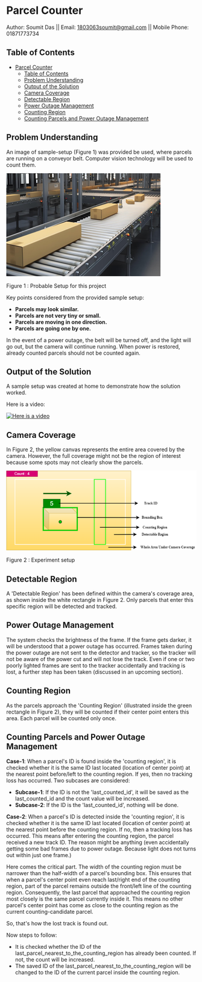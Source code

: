 # Parcel Counter

Author: Soumit Das  ||  Email: 1803063soumit@gmail.com  ||  Mobile Phone: 01871773734


## Table of Contents
- [Parcel Counter](#parcel-counter)
  - [Table of Contents](#table-of-contents)
  - [Problem Understanding](#problem-understanding)
  - [Output of the Solution](#output-of-the-solution)
  - [Camera Coverage](#camera-coverage)
  - [Detectable Region](#detectable-region)
  - [Power Outage Management](#power-outage-management)
  - [Counting Region](#counting-region)
  - [Counting Parcels and Power Outage Management](#counting-parcels-and-power-outage-management)

## Problem Understanding
An image of sample-setup (Figure 1) was provided be used, where parcels are running on a conveyor belt. Computer vision technology will be used to count them.

![Setup For The Experiment](./data/imgs/image.png)

Figure 1 : Probable Setup for this project

Key points considered from the provided sample setup:
* **Parcels may look similar.**
* **Parcels are not very tiny or small.**
* **Parcels are moving in one direction.**
* **Parcels are going one by one.**

In the event of a power outage, the belt will be turned off, and the light will go out, but the camera will continue running. When power is restored, already counted parcels should not be counted again.

## Output of the Solution
A sample setup was created at home to demonstrate how the solution worked.

Here is a video:

[![Here is a video](https://img.youtube.com/vi/ASlGXv9JxRM/0.jpg)](http://www.youtube.com/watch?v=ASlGXv9JxRM)

## Camera Coverage

In Figure 2, the yellow canvas represents the entire area covered by the camera. However, the full coverage might not be the region of interest because some spots may not clearly show the parcels.

![Setup For The Experiment](./data/imgs/setup.png)

Figure 2 : Experiment setup

## Detectable Region

A 'Detectable Region' has been defined within the camera's coverage area, as shown inside the white rectangle in Figure 2. Only parcels that enter this specific region will be detected and tracked.



## Power Outage Management
The system checks the brightness of the frame. If the frame gets darker, it will be understood that a power outage has occurred. Frames taken during the power outage are not sent to the detector and tracker, so the tracker will not be aware of the power cut and will not lose the track.
Even if one or two poorly lighted frames are sent to the tracker accidentally and tracking is lost, a further step has been taken (discussed in an upcoming section).

## Counting Region

As the parcels approach the 'Counting Region' (illustrated inside the green rectangle in Figure 2), they will be counted if their center point enters this area. Each parcel will be counted only once.

## Counting Parcels and Power Outage Management 

**Case-1**: When a parcel's ID is found inside the 'counting region', it is checked whether it is the same ID last located (location of center point) at the nearest point before/left to the counting region. If yes, then no tracking loss has occurred. Two subcases are considered:
- **Subcase-1**: If the ID is not the 'last_counted_id', it will be saved as the last_counted_id and the count value will be increased.
- **Subcase-2**: If the ID is the 'last_counted_id', nothing will be done.

**Case-2**: When a parcel's ID is detected inside the 'counting region', it is checked whether it is the same ID last located (location of center point) at the nearest point before the counting region. If no, then a tracking loss has occurred. This means after entering the counting region, the parcel received a new track ID. The reason might be anything (even accidentally getting some bad frames due to power outage. Because light does not turns out within just one frame.)

Here comes the critical part. The width of the counting region must be narrower than the half-width of a parcel's bounding box. This ensures that when a parcel's center point even reach last/right end of the counting region, part of the parcel remains outside the front/left line of the counting region. Consequently, the last parcel that approached the counting region most closely is the same parcel currently inside it. This means no other parcel's center point has come as close to the counting region as the current counting-candidate parcel.

So, that's how the lost track is found out.

Now steps to follow:
- It is checked whether the ID of the last_parcel_nearest_to_the_counting_region has already been counted. If not, the count will be increased.
- The saved ID of the last_parcel_nearest_to_the_counting_region will be changed to the ID of the current parcel inside the counting region.

